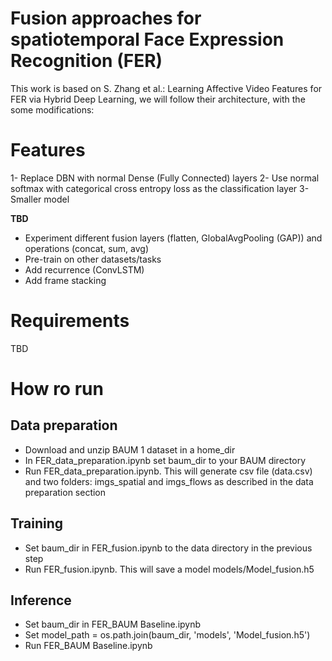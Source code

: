# Fusion approaches for spatiotemporal Face Expression Recognition (FER)
This work is based on S. Zhang et al.: Learning Affective Video Features for FER via Hybrid Deep Learning, we will follow their architecture, with the some modifications:



# Features
1- Replace DBN with normal Dense (Fully Connected) layers
2- Use normal softmax with categorical cross entropy loss as the classification layer
3- Smaller model

__TBD__
- Experiment different fusion layers (flatten, GlobalAvgPooling (GAP)) and operations (concat, sum, avg)
- Pre-train on other datasets/tasks
- Add recurrence (ConvLSTM)
- Add frame stacking

# Requirements
TBD

# How ro run
## Data preparation
- Download and unzip BAUM 1 dataset in a home_dir
- In FER_data_preparation.ipynb set baum_dir to your BAUM directory
- Run FER_data_preparation.ipynb. This will generate csv file (data.csv) and two folders: imgs_spatial and imgs_flows as described in the data preparation section


 
## Training
- Set baum_dir in FER_fusion.ipynb to the data directory in the previous step
- Run FER_fusion.ipynb. This will save a model models/Model_fusion.h5

## Inference
- Set baum_dir in FER_BAUM Baseline.ipynb 
- Set model_path = os.path.join(baum_dir, 'models', 'Model_fusion.h5')
- Run FER_BAUM Baseline.ipynb 




